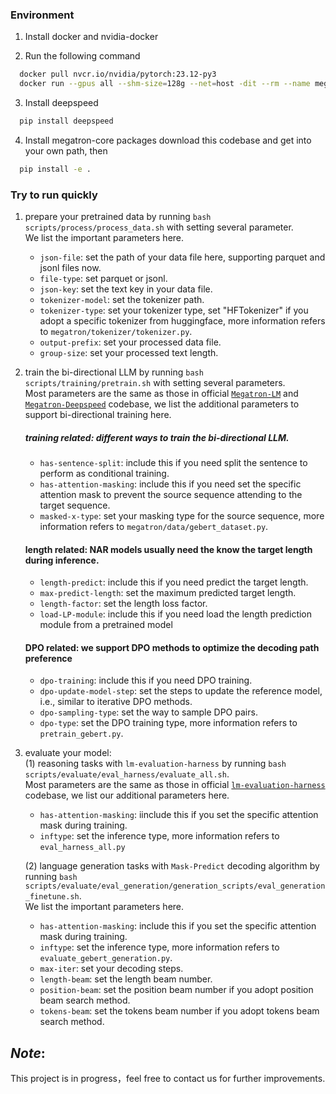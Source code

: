 ### Environment
1. Install docker and nvidia-docker

2. Run the following command
```bash
  docker pull nvcr.io/nvidia/pytorch:23.12-py3
  docker run --gpus all --shm-size=128g --net=host -dit --rm --name megatron -v /your_dir:/your_dir -v /root/.ssh:/root/.ssh nvcr.io/nvidia/pytorch:23.12-py3
```
3. Install deepspeed
```bash
  pip install deepspeed
```
4. Install megatron-core packages
   download this codebase and get into your own path, then  
  ```bash
    pip install -e .
  ```

### Try to run quickly
1. prepare your pretrained data by running ```bash scripts/process/process_data.sh``` with setting several parameter.  
   We list the important parameters here.
   - `json-file`: set the path of your data file here, supporting parquet and jsonl files now.
   - `file-type`: set parquet or jsonl.
   - `json-key`: set the text key in your data file.
   - `tokenizer-model`: set the tokenizer path.
   - `tokenizer-type`: set your tokenizer type, set "HFTokenizer" if you adopt a specific tokenizer from huggingface, more information refers to `megatron/tokenizer/tokenizer.py`.
   - `output-prefix`: set your processed data file.
   - `group-size`: set your processed text length.

2. train the bi-directional LLM by running ```bash scripts/training/pretrain.sh``` with setting several parameters.  
   Most parameters are the same as those in official [`Megatron-LM`](https://github.com/NVIDIA/Megatron-LM) and [`Megatron-Deepspeed`](https://github.com/microsoft/Megatron-DeepSpeed) codebase, we list the additional parameters to support bi-directional training here.
   ##### training related: different ways to train the bi-directional LLM.
   - `has-sentence-split`: include this if you need split the sentence to perform as conditional training.
   - `has-attention-masking`: include this if you need set the specific attention mask to prevent the source sequence attending to the target sequence.
   - `masked-x-type`: set your masking type for the source sequence, more information refers to `megatron/data/gebert_dataset.py`.
   #### length related: NAR models usually need the know the target length during inference.
   - `length-predict`: include this if you need predict the target length.
   - `max-predict-length`: set the maximum predicted target length.
   - `length-factor`: set the length loss factor.
   - `load-LP-module`: include this if you need load the length prediction module from a pretrained model
   #### DPO related: we support DPO methods to optimize the decoding path preference
   - `dpo-training`: include this if you need DPO training.
   - `dpo-update-model-step`: set the steps to update the reference model, i.e., similar to iterative DPO methods.
   - `dpo-sampling-type`: set the way to sample DPO pairs.
   - `dpo-type`: set the DPO training type, more information refers to `pretrain_gebert.py`.

  3. evaluate your model:  
     (1) reasoning tasks with `lm-evaluation-harness` by running `bash scripts/evaluate/eval_harness/evaluate_all.sh`.  
     Most parameters are the same as those in official [`lm-evaluation-harness`](https://github.com/EleutherAI/lm-evaluation-harness) codebase, we list our additional parameters here.
     - `has-attention-masking`: iinclude this if you set the specific attention mask during training. 
     - `inftype`: set the inference type, more information refers to `eval_harness_all.py`
       
     (2) language generation tasks with `Mask-Predict` decoding algorithm by running `bash scripts/evaluate/eval_generation/generation_scripts/eval_generation_finetune.sh`.  
     We list the important parameters here.
     - `has-attention-masking`: include this if you set the specific attention mask during training. 
     - `inftype`: set the inference type, more information refers to `evaluate_gebert_generation.py`.
     - `max-iter`: set your decoding steps.
     - `length-beam`: set the length beam number.
     - `position-beam`: set the position beam number if you adopt position beam search method.
     - `tokens-beam`: set the tokens beam number if you adopt tokens beam search method.

## *Note*:  
This project is in progress，feel free to contact us for further improvements.

